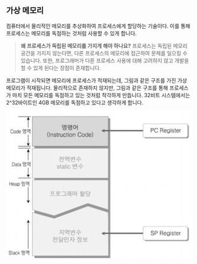 ## 가상 메모리

컴퓨터에서 물리적인 메모리를 추상화하여 프로세스에게 할당하는 기술이다. 이를 통해 프로세스는 메모리를 독점하는 것처럼 사용할 수 있게 합니다.

> **왜 프로세스가 독립된 메모리를 가지게 해야 하나요?** 프로세스는 독립된 메모리 공간을 가지지 않는다면, 다른 프로세스의 메모리에 접근하여 문제를 일으킬 수 있습니다. 또한, 프로그래머가 다른 프로세스 사용에 대해 고려하지 않고 개발을 할 수 있게 된다는 장점이 존재합니다.

프로그램이 시작되면 메모리에 프로세스가 적재되는데, 그림과 같은 구조를 가진 가상 메모리가 적재됩니다. 물리적으로 존재하지 않지만, 그림과 같은 구조를 통해 프로세스가 마치 모든 메모리를 독점하고 있는 것처럼 착각하게 만듭니다. 32비트 시스템에서는 2^32바이트인 4GB 메모리를 독점하고 있다고 생각하게 합니다.

![alt text](../.github/image/virtual_memory_example.png)
